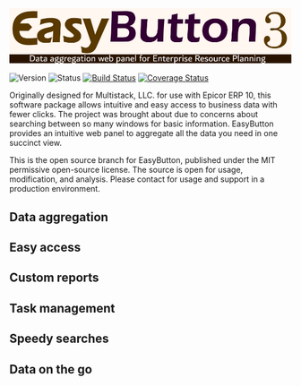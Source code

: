 ![EasyButton 3](https://raw.githubusercontent.com/zgoethel/eb3/master/src/main/resources/static/image/eb-logo-paths-readme.svg)

![Version](https://img.shields.io/badge/version-3.00-green.svg)
![Status](https://img.shields.io/badge/status-alpha-orange.svg) 
[![Build Status](https://travis-ci.com/zgoethel/eb3.svg?branch=master)](https://travis-ci.com/zgoethel/eb3)
[![Coverage Status](https://coveralls.io/repos/github/zgoethel/eb3/badge.svg?branch=master)](https://coveralls.io/github/zgoethel/eb3?branch=master)

Originally designed for Multistack, LLC. for use with Epicor ERP 10, this software package allows intuitive and easy
access to business data with fewer clicks.  The project was brought about due to concerns about searching between so
many windows for basic information.  EasyButton provides an intuitive web panel to aggregate all the data you need in
one succinct view.

This is the open source branch for EasyButton, published under the MIT permissive open-source license.  The source is
open for usage, modification, and analysis.  Please contact for usage and support in a production environment.

## Data aggregation

## Easy access

## Custom reports

## Task management

## Speedy searches

## Data on the go